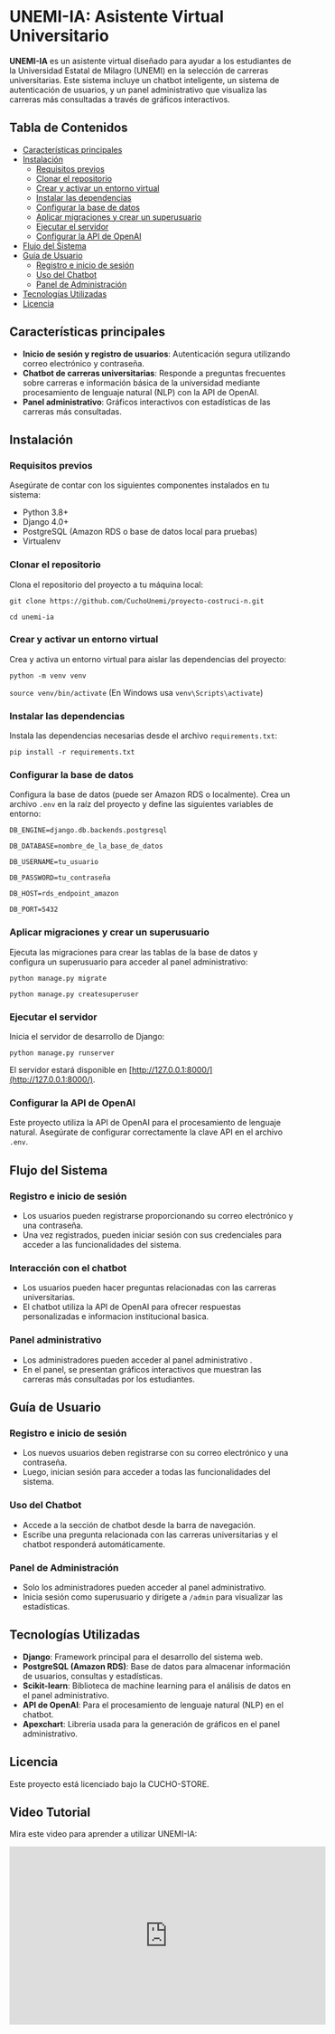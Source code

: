 # UNEMI-IA: Asistente Virtual Universitario

**UNEMI-IA** es un asistente virtual diseñado para ayudar a los estudiantes de la Universidad Estatal de Milagro (UNEMI) en la selección de carreras universitarias. Este sistema incluye un chatbot inteligente, un sistema de autenticación de usuarios, y un panel administrativo que visualiza las carreras más consultadas a través de gráficos interactivos.

## Tabla de Contenidos
- [Características principales](#características-principales)
- [Instalación](#instalación)
  - [Requisitos previos](#requisitos-previos)
  - [Clonar el repositorio](#clonar-el-repositorio)
  - [Crear y activar un entorno virtual](#crear-y-activar-un-entorno-virtual)
  - [Instalar las dependencias](#instalar-las-dependencias)
  - [Configurar la base de datos](#configurar-la-base-de-datos)
  - [Aplicar migraciones y crear un superusuario](#aplicar-migraciones-y-crear-un-superusuario)
  - [Ejecutar el servidor](#ejecutar-el-servidor)
  - [Configurar la API de OpenAI](#configurar-la-api-de-openai)
- [Flujo del Sistema](#flujo-del-sistema)
- [Guía de Usuario](#guía-de-usuario)
  - [Registro e inicio de sesión](#registro-e-inicio-de-sesión)
  - [Uso del Chatbot](#uso-del-chatbot)
  - [Panel de Administración](#panel-de-administración)
- [Tecnologías Utilizadas](#tecnologías-utilizadas)
- [Licencia](#licencia)

## Características principales
- **Inicio de sesión y registro de usuarios**: Autenticación segura utilizando correo electrónico y contraseña.
- **Chatbot de carreras universitarias**: Responde a preguntas frecuentes sobre carreras e información básica de la universidad mediante procesamiento de lenguaje natural (NLP) con la API de OpenAI.
- **Panel administrativo**: Gráficos interactivos con estadísticas de las carreras más consultadas.

## Instalación

### Requisitos previos
Asegúrate de contar con los siguientes componentes instalados en tu sistema:
- Python 3.8+
- Django 4.0+
- PostgreSQL (Amazon RDS o base de datos local para pruebas)
- Virtualenv

### Clonar el repositorio
Clona el repositorio del proyecto a tu máquina local:

`git clone https://github.com/CuchoUnemi/proyecto-costruci-n.git`

`cd unemi-ia`

### Crear y activar un entorno virtual
Crea y activa un entorno virtual para aislar las dependencias del proyecto:

`python -m venv venv`

`source venv/bin/activate`  (En Windows usa `venv\Scripts\activate`)

### Instalar las dependencias
Instala las dependencias necesarias desde el archivo `requirements.txt`:

`pip install -r requirements.txt`

### Configurar la base de datos
Configura la base de datos (puede ser Amazon RDS o localmente). Crea un archivo `.env` en la raíz del proyecto y define las siguientes variables de entorno:

`DB_ENGINE=django.db.backends.postgresql`

`DB_DATABASE=nombre_de_la_base_de_datos`

`DB_USERNAME=tu_usuario`

`DB_PASSWORD=tu_contraseña`

`DB_HOST=rds_endpoint_amazon`

`DB_PORT=5432`


### Aplicar migraciones y crear un superusuario
Ejecuta las migraciones para crear las tablas de la base de datos y configura un superusuario para acceder al panel administrativo:

`python manage.py migrate`

`python manage.py createsuperuser`

### Ejecutar el servidor
Inicia el servidor de desarrollo de Django:

`python manage.py runserver`

El servidor estará disponible en [http://127.0.0.1:8000/](http://127.0.0.1:8000/).

### Configurar la API de OpenAI
Este proyecto utiliza la API de OpenAI para el procesamiento de lenguaje natural. Asegúrate de configurar correctamente la clave API en el archivo `.env`.

## Flujo del Sistema

### Registro e inicio de sesión
- Los usuarios pueden registrarse proporcionando su correo electrónico y una contraseña.
- Una vez registrados, pueden iniciar sesión con sus credenciales para acceder a las funcionalidades del sistema.

### Interacción con el chatbot
- Los usuarios pueden hacer preguntas relacionadas con las carreras universitarias.
- El chatbot utiliza la API de OpenAI para ofrecer respuestas personalizadas e informacion institucional basica.

### Panel administrativo
- Los administradores pueden acceder al panel administrativo .
- En el panel, se presentan gráficos interactivos que muestran las carreras más consultadas por los estudiantes.

## Guía de Usuario

### Registro e inicio de sesión
- Los nuevos usuarios deben registrarse con su correo electrónico y una contraseña.
- Luego, inician sesión para acceder a todas las funcionalidades del sistema.

### Uso del Chatbot
- Accede a la sección de chatbot desde la barra de navegación.
- Escribe una pregunta relacionada con las carreras universitarias y el chatbot responderá automáticamente.

### Panel de Administración
- Solo los administradores pueden acceder al panel administrativo.
- Inicia sesión como superusuario y dirígete a `/admin` para visualizar las estadísticas.

## Tecnologías Utilizadas
- **Django**: Framework principal para el desarrollo del sistema web.
- **PostgreSQL (Amazon RDS)**: Base de datos para almacenar información de usuarios, consultas y estadísticas.
- **Scikit-learn**: Biblioteca de machine learning para el análisis de datos en el panel administrativo.
- **API de OpenAI**: Para el procesamiento de lenguaje natural (NLP) en el chatbot.
- **Apexchart**:  Libreria usada para la generación de gráficos en el panel administrativo.

## Licencia
Este proyecto está licenciado bajo la CUCHO-STORE. 
<h2>Video Tutorial</h2>

<p>Mira este video para aprender a utilizar UNEMI-IA:</p>
<iframe width="560" height="315" src="https://youtu.be/Q9Pfgx0l3es?si=M1nzEgV1nR4aBMzc" title="YouTube video player" frameborder="0" allow="accelerometer; autoplay; clipboard-write; encrypted-media; gyroscope; picture-in-picture" allowfullscreen></iframe>

